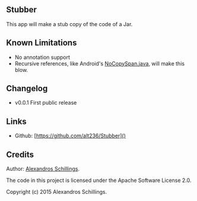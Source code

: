 Stubber
-----------

This app will make a stub copy of the code of a Jar.

Known Limitations
-----------
* No annotation support
* Recursive references, like Android's [NoCopySpan.java](https://android.googlesource.com/platform/frameworks/base/+/refs/heads/master/core/java/android/text/NoCopySpan.java), will make this blow.

Changelog
-----------
* v0.0.1 First public release

Links
-----------
* Github: [https://github.com/alt236/Stubber]()

Credits
-----------
Author: [Alexandros Schillings](https://github.com/alt236).

The code in this project is licensed under the Apache Software License 2.0.

Copyright (c) 2015 Alexandros Schillings.
